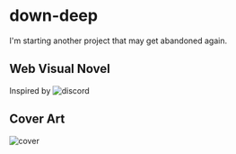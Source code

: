 # down-deep
I'm starting another project that may get abandoned again.

## Web Visual Novel
Inspired by 
![discord](https://cdn.discordapp.com/attachments/616833107965771776/765561295167684618/Screenshot_977.png)

## Cover Art
![cover](https://cdn.discordapp.com/attachments/608999363967975461/765559254601826364/unknown.png)